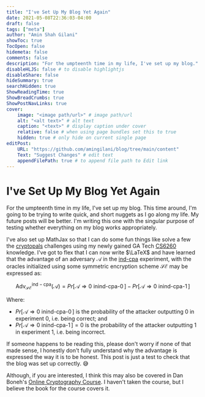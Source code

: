 ```yaml
---
title: "I've Set Up My Blog Yet Again"
date: 2021-05-08T22:36:03-04:00
draft: false
tags: ["meta"]
author: "Amin Shah Gilani"
showToc: true
TocOpen: false
hidemeta: false
comments: false
description: "For the umpteenth time in my life, I've set up my blog."
disableHLJS: false # to disable highlightjs
disableShare: false
hideSummary: true
searchHidden: true
ShowReadingTime: true
ShowBreadCrumbs: true
ShowPostNavLinks: true
cover:
    image: "<image path/url>" # image path/url
    alt: "<alt text>" # alt text
    caption: "<text>" # display caption under cover
    relative: false # when using page bundles set this to true
    hidden: true # only hide on current single page
editPost:
    URL: "https://github.com/amingilani/blog/tree/main/content"
    Text: "Suggest Changes" # edit text
    appendFilePath: true # to append file path to Edit link
---
```




<script src="https://polyfill.io/v3/polyfill.min.js?features=es6"></script>
<script id="MathJax-script" async
        src="https://cdn.jsdelivr.net/npm/mathjax@3/es5/tex-mml-chtml.js">
</script>


# I've Set Up My Blog Yet Again

For the umpteenth time in my life, I've set up my blog. This time around, I'm going to be trying to write quick, and short nuggets as I go along my life. My future posts will be better. I'm writing this one with the singular purpose of testing whether everything on my blog works appropriately.

I've also set up MathJax so that I can do some fun things like solve a few the [cryptopals](https://cryptopals.com) challenges using my newly gained GA Tech [CS6260](https://omscs.gatech.edu/cs-6260-applied-cryptography) knowledge.  I've got to flex that I can now write $\LaTeX$ and have learned that the advantage of an adversary $\mathcal{A}$ in the [ind-cpa](https://en.wikipedia.org/wiki/Ciphertext_indistinguishability) experiment, with the oracles initialized using some symmetric encryption scheme $\mathcal{SE}$ may be expressed as:

$$\mathrm{Adv_{\mathcal{SE}}^{ind-cpa}}(\mathcal{A} ) = Pr[\mathcal{A} \Rightarrow 0 \ \mathrm{in} \operatorname {ind-cpa-0}] - Pr[\mathcal{A} \Rightarrow 0 \ \mathrm{in} \operatorname{ind-cpa-1}]$$

Where:

+ $Pr[\mathcal{A} \Rightarrow 0 \ \mathrm{in} \operatorname {ind-cpa-0}]$ is the probability of the attacker outputting 0 in experiment 0, i.e. being correct; and
+ $Pr[\mathcal{A} \Rightarrow 0 \ \mathrm{in} \operatorname {ind-cpa-1}] = 0$ is the probability of the attacker outputting 1 in experiment 1, i.e. being incorrect.

If someone happens to be reading this, please don't worry if none of that made sense, I honestly don't fully understand why the advantage is expressed the way it is to be honest. This post is just a test to check that the blog was set up correctly. 😅

Although, if you are interested, I think this may also be covered in Dan Boneh's [Online Cryptography Course](https://crypto.stanford.edu/~dabo/courses/OnlineCrypto/). I haven't taken the course, but I believe the book for the course covers it.
